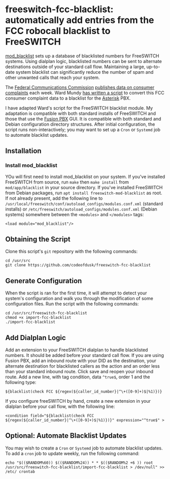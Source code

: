 # freeswitch-fcc-blacklist: automatically add entries from the FCC robocall blacklist to FreeSWITCH
[mod_blacklist](https://freeswitch.org/confluence/display/FREESWITCH/mod_blacklist) sets up a database of blacklisted numbers for FreeSWITCH systems. Using dialplan logic, blacklisted numbers can be sent to alternate destinations outside of your standard call flow. Maintaining a large, up-to-date system blacklist can significantly reduce the number of spam and other unwanted calls that reach your system.

The [Federal Communications Commission](http://fcc.gov) [publishes data on consumer complaints](http://opendata.fcc.gov) each week. Ward Mundy [has written a script](http://nerdvittles.com/?p=19477) to convert this FCC consumer complaint data to a blacklist for the [Asterisk](http://asterisk.org) PBX.

I have adapted Ward's script for the FreeSWITCH blacklist module. My adaptation is compatible with both standard installs of FreeSWITCH and those that use the [Fusion PBX](http://fusionpbx.com) GUI. It is compatible with both standard and Debian configuration directory structures. After initial configuration, the script runs non-interactively; you may want to set up a `Cron` or `Systemd` job to automate blacklist updates.

## Installation
### Install mod_blacklist
YOu will first need to install mod_blacklist on your system. If you've installed FreeSWITCH from source, run `make` then `make install` from `mod/app/blacklist` in your source directory. If you've installed FreeSWITCH from Debian packages, run `apt install freeswitch-mod-blacklist` as root. If not already present, add the following line to `/usr/local/freeswitch/conf/autoload_configs/modules.conf.xml` (standard installs) or `/etc/freeswitch/autoload_configs/modules.conf.xml` (Debian systems) somewhere between the `<modules>` and `</modules>` tags:

    <load module="mod_blacklist"/>

## Obtaining the Script
Clone this script's `git` repository with the following commands:

    cd /usr/src
    git clone https://github.com/codeofdusk/freeswitch-fcc-blacklist

## Generate Configuration
When the script is ran for the first time, it will attempt to detect your system's configuration and walk you through the modification of some configuration files. Run the script with the following commands:

    cd /usr/src/freeswitch-fcc-blacklist
    chmod +x import-fcc-blacklist
    ./import-fcc-blacklist

## Add Dialplan Logic
Add an extension to your FreeSWITCH dialplan to handle blacklisted numbers. It should be added before your standard call flow. If you are using Fusion PBX, add an inbound route with your DID as the destination, your alternate destination for blacklisted callers as the action and an order less than your standard inbound route. Click save and reopen your inbound route. Add a new line, with tag condition, data `^true$`, order 1 and the following type:

    ${blacklist(check FCC ${regex(${caller_id_number}|^\+([0-9]+)$|%1)})}

If you configure freeSWITCH by hand, create a new extension in your dialplan before your call flow, with the following line:

    <condition field="${blacklist(check FCC ${regex(${caller_id_number}|^\+([0-9]+)$|%1)})}" expression="^true$" >

## Optional: Automate Blacklist Updates
You may wish to create a `Cron` or `Systemd` job to automate blacklist updates. To add a `cron` job to update weekly, run the following command:

    echo "$(($RANDOM%60)) $(($RANDOM%24)) * * $(($RANDOM%2 +6 )) root /usr/src/freeswitch-fcc-blacklist/import-fcc-blacklist > /dev/null" >> /etc/ crontab 
